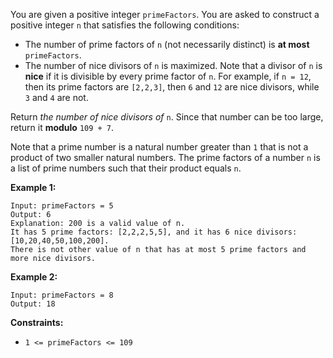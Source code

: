 You are given a positive integer `primeFactors`. You are asked to construct a
positive integer `n` that satisfies the following conditions:

  * The number of prime factors of `n` (not necessarily distinct) is **at most** `primeFactors`.
  * The number of nice divisors of `n` is maximized. Note that a divisor of `n` is **nice** if it is divisible by every prime factor of `n`. For example, if `n = 12`, then its prime factors are `[2,2,3]`, then `6` and `12` are nice divisors, while `3` and `4` are not.

Return _the number of nice divisors of_ `n`. Since that number can be too
large, return it **modulo** `109 + 7`.

Note that a prime number is a natural number greater than `1` that is not a
product of two smaller natural numbers. The prime factors of a number `n` is a
list of prime numbers such that their product equals `n`.



**Example 1:**

    
    
    Input: primeFactors = 5
    Output: 6
    Explanation: 200 is a valid value of n.
    It has 5 prime factors: [2,2,2,5,5], and it has 6 nice divisors: [10,20,40,50,100,200].
    There is not other value of n that has at most 5 prime factors and more nice divisors.
    

**Example 2:**

    
    
    Input: primeFactors = 8
    Output: 18
    



**Constraints:**

  * `1 <= primeFactors <= 109`

